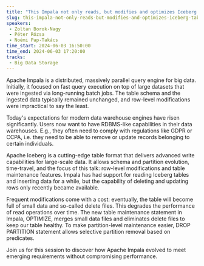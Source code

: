 ```yaml
---
title: "This Impala not only reads, but modifies and optimizes Iceberg tables"
slug: this-impala-not-only-reads-but-modifies-and-optimizes-iceberg-tables
speakers:
 - Zoltan Borok-Nagy
 - Péter Rózsa
 - Noémi Pap-Takács
time_start: 2024-06-03 16:50:00
time_end: 2024-06-03 17:20:00
tracks:
 - Big Data Storage
---
```


Apache Impala is a distributed, massively parallel query engine for big data. Initially, it focused on fast query execution on top of large datasets that were ingested via long-running batch jobs. The table schema and the ingested data typically remained unchanged, and row-level modifications were impractical to say the least.
 
 
 
 Today's expectations for modern data warehouse engines have risen significantly. Users now want to have RDBMS-like capabilities in their data warehouses. E.g., they often need to comply with regulations like GDPR or CCPA, i.e. they need to be able to remove or update records belonging to certain individuals.
 
 
 
 Apache Iceberg is a cutting-edge table format that delivers advanced write capabilities for large-scale data. It allows schema and partition evolution, time-travel, and the focus of this talk: row-level modifications and table maintenance features. Impala has had support for reading Iceberg tables and inserting data for a while, but the capability of deleting and updating rows only recently became available.
 
 
 
 Frequent modifications come with a cost: eventually, the table will become full of small data and so-called delete files. This degrades the performance of read operations over time. The new table maintenance statement in Impala, OPTIMIZE, merges small data files and eliminates delete files to keep our table healthy. To make partition-level maintenance easier, DROP PARTITION statement allows selective partition removal based on predicates.
 
 
 
 Join us for this session to discover how Apache Impala evolved to meet emerging requirements without compromising performance.